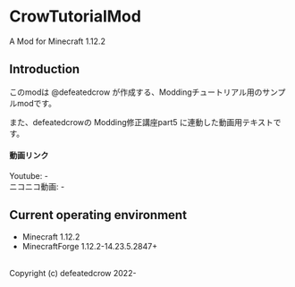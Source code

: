 # CrowTutorialMod
A Mod for Minecraft 1.12.2

## Introduction
 このmodは @defeatedcrow が作成する、Moddingチュートリアル用のサンプルmodです。<br>

 また、defeatedcrowの Modding修正講座part5 に連動した動画用テキストです。<br>
 
#### 動画リンク
Youtube: - <br>
ニコニコ動画: - <br>

## Current operating environment
- Minecraft 1.12.2  
- MinecraftForge 1.12.2-14.23.5.2847+

<br>
Copyright (c) defeatedcrow 2022-

